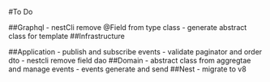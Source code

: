 
#To Do

##Graphql
    - nestCli remove @Field from type class
    - generate abstract class for template
##Infrastructure
    
##Application
    - publish and subscribe events
    - validate paginator and order dto
    - nestcli remove field dao
##Domain
    - abstract class from aggregtae and manage events
    - events generate and send
##Nest
    - migrate to v8
